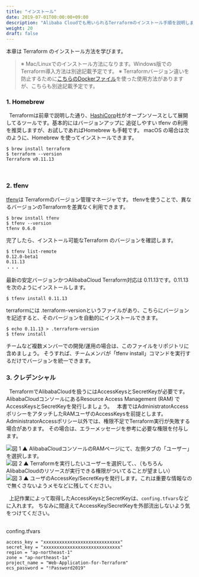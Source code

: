 ```yaml
---
title: "インストール"
date: 2019-07-01T00:00:00+09:00
description: "Alibaba Cloudでも用いられるTerraformのインストール手順を説明します。"
weight: 20
draft: false
---
```


本章は Terraform のインストール方法を学びます。  

> ※ Mac/Linuxでのインストール方法になります。Windows版でのTerraform導入方法は別途記載予定です。
> ※ Terraformバージョン違いを防止するために[こちらのDockerファイル](https://hub.docker.com/r/hashicorp/terraform/)を使った使用方法がありますが、こちらも別途記載予定です。

### 1. Homebrew
&nbsp; Terraformは前章で説明した通り、[HashiCorp](https://www.hashicorp.com/)社がオープンソースとして展開してるツールです。基本的にはバージョンアップに 追従しやすい tfenv の利用を推奨しますが、お試しであればHomebrew も手軽です。
macOS の場合は次のように、Homebrew を使ってインストールできます。

```
$ brew install terraform
$ terraform --version
Terraform v0.11.13
```
<br>

### 2. tfenv

[tfenv](https://github.com/tfutils/tfenv)は Terraformのバージョン管理マネージャです。
tfenvを使うことで、異なるバージョンのTerraformを差異なく利用できます。

```
$ brew install tfenv
$ tfenv --version
tfenv 0.6.0
```
完了したら、インストール可能なTerraform のバージョンを確認します。

```
$ tfenv list-remote
0.12.0-beta1
0.11.13
・・・
```

最新の安定バージョンかつAlibabaCloud Terraform対応は 0.11.13です。0.11.13を次のようにインストールします。

```
$ tfenv install 0.11.13
```

terraformには .terraform-versionというファイルがあり、こちらにバージョンを記述すると、そのバージョンを自動的にインストールできます。

```
$ echo 0.11.13 > .terraform-version
$ tfenv install
```

チームなど複数メンバーでの開発/運用の場合は、このファイルをリポジトリに含めましょう。
そうすれば、チームメンバが「tfenv install」コマンドを実行するだけでバージョンを統一できます。
<br>
### 3. クレデンシャル
&nbsp; TerraformでAlibabaCloudを扱うにはAccessKeysとSecretKeyが必要です。
AlibabaCloudコンソールにあるResource Access Management (RAM) でAccessKeysとSecretKeyを発行しましょう。
&nbsp; 本書ではAdministratorAccessポリシーをアタッチしたRAMユーザのAccessKeysを前提とします。
AdministratorAccessポリシー以外では、権限不足でTerraform実行が失敗する場合が゙あります。
その場合は、エラーメッセージを参考に必要な権限を付与します。

![図 1](/help/image/3.1.png)
▲ AlibabaCloudコンソールのRAMページにて、左側タブの「ユーザー」を選択します。
<br>
![図 2](/help/image/3.2.png)
▲ Terraformを実行したいユーザーを選択して、、（もちろんAlibabaCloudのリソースが実行できる権限がついてることが望ましい）
<br>
![図 3](/help/image/3.3.png)
▲ ユーザのAccessKey/SecretKeyを発行します。これは重要な情報なので無くさないようメモなどに残してください。

&nbsp; 上記作業によって取得したAccessKeysとSecretKeyは、`confing.tfvars`などに入れます。
ちなみに間違えてAccessKey/SecretKeyを外部流出しないよう気をつけてください。

<br>
confing.tfvars

```
access_key = "xxxxxxxxxxxxxxxxxxxxxxxxxxxxx"
secret_key = "xxxxxxxxxxxxxxxxxxxxxxxxxxxxx"
region = "ap-northeast-1"
zone = "ap-northeast-1a"
project_name = "Web-Application-for-Terraform"
ecs_password = "!Password2019"
```

